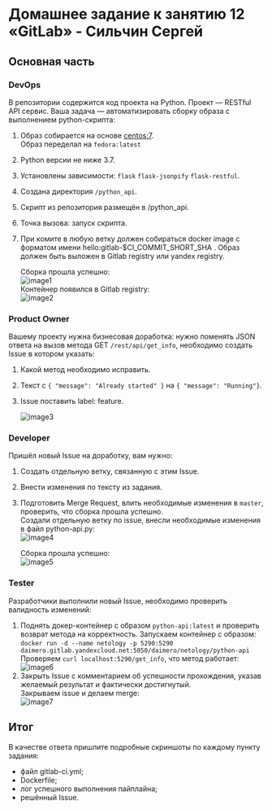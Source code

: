 # Домашнее задание к занятию 12 «GitLab» - Сильчин Сергей

## Основная часть

### DevOps

В репозитории содержится код проекта на Python. Проект — RESTful API сервис. Ваша задача — автоматизировать сборку образа с выполнением python-скрипта:

1. Образ собирается на основе [centos:7](https://hub.docker.com/_/centos?tab=tags&page=1&ordering=last_updated).  
   Образ переделал на `fedora:latest`
3. Python версии не ниже 3.7.
4. Установлены зависимости: `flask` `flask-jsonpify` `flask-restful`.
5. Создана директория `/python_api`.
6. Скрипт из репозитория размещён в /python_api.
7. Точка вызова: запуск скрипта.
8. При комите в любую ветку должен собираться docker image с форматом имени hello:gitlab-$CI_COMMIT_SHORT_SHA . Образ должен быть выложен в Gitlab registry или yandex registry.

   Сборка прошла успешно:  
   ![image1](https://github.com/user-attachments/assets/72b8197c-e828-4620-933b-b0b16600d425)  
   Контейнер появился в Gitlab registry:  
   ![image2](https://github.com/user-attachments/assets/d65e2e1d-dbd0-42ed-981e-bb950c66ec7a)  

### Product Owner

Вашему проекту нужна бизнесовая доработка: нужно поменять JSON ответа на вызов метода GET `/rest/api/get_info`, необходимо создать Issue в котором указать:

1. Какой метод необходимо исправить.
2. Текст с `{ "message": "Already started" }` на `{ "message": "Running"}`.
3. Issue поставить label: feature.  

   ![image3](https://github.com/user-attachments/assets/81667ad2-e76e-434f-b467-def81b1a40b7)

### Developer

Пришёл новый Issue на доработку, вам нужно:

1. Создать отдельную ветку, связанную с этим Issue.
2. Внести изменения по тексту из задания.
3. Подготовить Merge Request, влить необходимые изменения в `master`, проверить, что сборка прошла успешно.  
   Создали отдельную ветку по issue, внесли необходимые изменения в файл python-api.py:  
   ![image4](https://github.com/user-attachments/assets/1b4decb1-1505-40dc-a151-1210a7221b94)
   
   Сборка прошла успешно:  
   ![image5](https://github.com/user-attachments/assets/23b4d7c7-bc5f-4e68-a6eb-0164982f96b3)

### Tester

Разработчики выполнили новый Issue, необходимо проверить валидность изменений:

1. Поднять докер-контейнер с образом `python-api:latest` и проверить возврат метода на корректность.
   Запускаем контейнер с образом:  `docker run -d --name netology -p 5290:5290 daimero.gitlab.yandexcloud.net:5050/daimero/netology/python-api`  
   Проверяем `curl localhost:5290/get_info`, что метод работает:  
   ![image6](https://github.com/user-attachments/assets/bc7e4ebe-ba79-4d54-b448-0ad4edb13cae)
2. Закрыть Issue с комментарием об успешности прохождения, указав желаемый результат и фактически достигнутый.  
   Закрываем issue и делаем merge:  
   ![image7](https://github.com/user-attachments/assets/a61bfabd-82fd-43f1-b8c4-82ccb5b52641)

## Итог

В качестве ответа пришлите подробные скриншоты по каждому пункту задания:

- файл gitlab-ci.yml;
- Dockerfile; 
- лог успешного выполнения пайплайна;
- решённый Issue.

